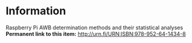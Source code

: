 # Information

Raspberry Pi AWB determination methods and their statistical analyses<br>
<b>Permanent link to this item:</b>  http://urn.fi/URN:ISBN:978-952-64-1434-8
